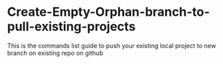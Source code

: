 # Create-Empty-Orphan-branch-to-pull-existing-projects
This is the commands list guide to push your existing local project to new branch on existing repo on github
